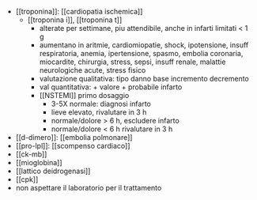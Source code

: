 - [[troponina]]: [[cardiopatia ischemica]]
	- [[troponina i]], [[troponina t]]
		- alterate per settimane, piu attendibile, anche in infarti limitati < 1 g
		- aumentano in aritmie, cardiomiopatie, shock, ipotensione, insuff respiratoria, anemia, ipertensione, spasmo, embolia coronaria, miocardite, chirurgia, stress, sepsi, insuff renale, malattie neurologiche acute, stress fisico
		- valutazione qualitativa: tipo danno base incremento decremento
		- val quantitativa: + valore + probabile infarto
		- [[NSTEMI]] primo dosaggio
			- 3-5X normale: diagnosi infarto
			- lieve elevato, rivalutare in 3 h
			- normale/dolore > 6 h, escludere infarto
			- normale/dolore < 6 h rivalutare in 3 h
- [[d-dimero]]: [[embolia polmonare]]
- [[pro-lpl]]: [[scompenso cardiaco]]
- [[ck-mb]]
- [[mioglobina]]
- [[lattico deidrogenasi]]
- [[cpk]]
- non aspettare il laboratorio per il trattamento